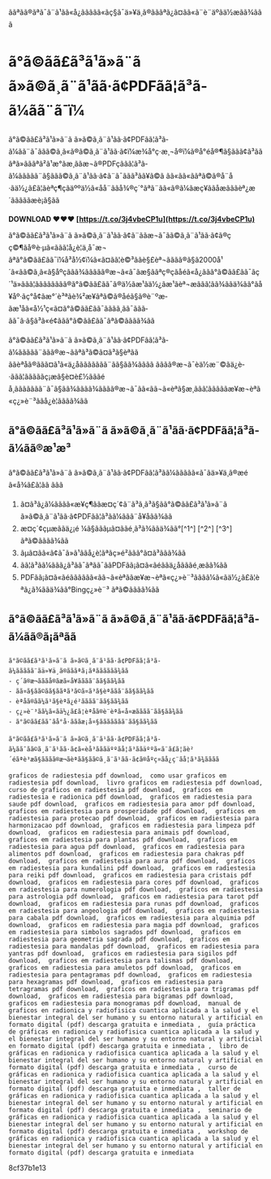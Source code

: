 ããªãã®ãªã¯ã¨ã¹ãã«å¿ããããã«ãç§ã¯ä»¥ä¸ã®ãããªã¿ã¤ãã«ã¨è¨äºãä½æãã¾ããã  
# ã°ã©ãã£ã³ã¹ã»ã¨ã ã»ã©ã¸ã¨ã¹ãã·ã¢PDFãã¦ã³ã­ã¼ãã¨ã¯ï¼
 
ã°ã©ãã£ã³ã¹ã»ã¨ã ã»ã©ã¸ã¨ã¹ãã·ã¢PDFãã¦ã³ã­ã¼ãã¨ã¯ããã©ã¸ã«ã®ã©ã¸ã¨ã¹ãã·ã¢ï¼æ¾å°ç·æ¸¬å®ï¼ã®å°éå®¶ã§ããã¢ã³ãããªã»ã­ããªã²ã¹æ°ãæ¸ããæ¬ã®PDFçããã¦ã³ã­ã¼ããããã¨ã§ããã©ã¸ã¨ã¹ãã·ã¢ã¨ã¯ããã³ãã¥ã©ã ãã«ãã«ããªã©ã®å¨å·ãä½¿ã£ã¦ãèªç¶çãäººä½ã«å­å¨ããå¾®ç´°ãªã¨ãã«ã®ã¼ãæç¥ããåæãããèª¿æ´ãããããæè¡ã§ãã
 
**DOWNLOAD ❤❤❤ [https://t.co/3j4vbeCP1u](https://t.co/3j4vbeCP1u)**


 
ã°ã©ãã£ã³ã¹ã»ã¨ã ã»ã©ã¸ã¨ã¹ãã·ã¢ã¨ããæ¬ã¯ãã©ã¸ã¨ã¹ãã·ã¢ã®ç ç©¶ãå®è·µã«ããã¦å¿è¦ä¸å¯æ¬ ãªã°ã©ãã£ãã¯ï¼å³å½¢ï¼ã«ã¤ãã¦è©³ããè§£èª¬ãããã®ã§ã2000å¹´ã«ãã©ã¸ã«ã§åºçããã¾ããããã®æ¬ã«ã¯ãæ§ããªç®çãåéã«å¿ããã°ã©ãã£ãã¯ãç´¹ä»ããã¦ãããããããã®ã°ã©ãã£ãã¯ã®ä½ãæ¹ãä½¿ãæ¹ãèª¬æããã¦ãã¾ããä¾ãã°ãå¥åº·ãç°å¢ãæ°´è³ªãè¾²æ¥­ãªã©ã®åéã§ã®è¨ºæ­ãæ¹åã«å½¹ç«ã¤ã°ã©ãã£ãã¯ãããã¸ãã¯ããã­ãã¯ã·ã§ã³ã«é¢ããã°ã©ãã£ãã¯ãªã©ãããã¾ãã
 
ã°ã©ãã£ã³ã¹ã»ã¨ã ã»ã©ã¸ã¨ã¹ãã·ã¢PDFãã¦ã³ã­ã¼ããããã¨ããã®æ¬ããªã³ã©ã¤ã³ã§èª­ãã ããèªåã®ããã¤ã¹ã«ä¿å­ããããããã¨ãã§ãã¾ãããã ãããã®æ¬ã¯èä½æ¨©ãä¿è­·ããã¦ãããããç¡æ­ã§è¤è£½ãããéå¸ããããããã¨ã¯ã§ãã¾ãããã¾ãããã®æ¬ã¯ãã«ãã¬ã«èªã§æ¸ããã¦ãããããæ¥æ¬èªã«ç¿»è¨³ããå¿è¦ãããã¾ãã
 
## ã°ã©ãã£ã³ã¹ã»ã¨ã ã»ã©ã¸ã¨ã¹ãã·ã¢PDFãã¦ã³ã­ã¼ãã®æ¹æ³
 
ã°ã©ãã£ã³ã¹ã»ã¨ã ã»ã©ã¸ã¨ã¹ãã·ã¢PDFãã¦ã³ã­ã¼ããããã«ã¯ãä»¥ä¸ã®æé ã«å¾ã£ã¦ãã ããã
 
1. ã¤ã³ã¿ã¼ãããã«æ¥ç¶ããæ¤ç´¢ã¨ã³ã¸ã³ã§ãã°ã©ãã£ã³ã¹ã»ã¨ã ã»ã©ã¸ã¨ã¹ãã·ã¢PDFãã¦ã³ã­ã¼ããã¨å¥åãã¾ãã
2. æ¤ç´¢çµæããä¿¡é ¼ã§ãããµã¤ããé¸ã³ã¾ããä¾ãã°[^1^] [^2^] [^3^] ãªã©ãããã¾ãã
3. ãµã¤ãã«ã¢ã¯ã»ã¹ããå¿è¦ãªãç»é²ãã­ã°ã¤ã³ããã¾ãã
4. ãã¦ã³ã­ã¼ããã¿ã³ãã¯ãªãã¯ããPDFãã¡ã¤ã«ãéããä¿å­ãããé¸æãã¾ãã
5. PDFãã¡ã¤ã«ãéãããããã«ãã¬ã«èªããæ¥æ¬èªã«ç¿»è¨³ãããã¼ã«ãä½¿ã£ã¦èª­ã¿ã¾ããä¾ãã°Bingç¿»è¨³ ãªã©ãããã¾ãã

## ã°ã©ãã£ã³ã¹ã»ã¨ã ã»ã©ã¸ã¨ã¹ãã·ã¢PDFãã¦ã³ã­ã¼ãã®ã¡ãªãã

    ã°ã©ãã£ã³ã¹ã»ã¨ã ã»ã©ã¸ã¨ã¹ãã·ã¢PDFãã¦ã³ã­ã¼ããããã¨ãä»¥ä¸ã®ãããªã¡ãªãããããã¾ãã
    - ç´ã®æ¬ãããå®ãæã«å¥ãããã¨ãã§ãã¾ãã
    - ãã¤ã§ãã©ãã§ããªã³ã©ã¤ã³ã§èª­ããã¨ãã§ãã¾ãã
    - èªåã®ãã¼ã¹ã§èª­ã¿é²ãããã¨ãã§ãã¾ãã
    - ç¿»è¨³ãã¼ã«ãä½¿ã£ã¦èªåã®è¨èªã«å¤æãããã¨ãã§ãã¾ãã
    - ã°ã©ãã£ãã¯ãå°å·ãããæ¡å¤§ããããããã¨ãã§ãã¾ãã

    ã°ã©ãã£ã³ã¹ã»ã¨ã ã»ã©ã¸ã¨ã¹ãã·ã¢PDFãã¦ã³ã­ã¼ãã¯ãã©ã¸ã¨ã¹ãã·ã¢ã«èå³ãããäººãå­¦ã³ããäººã«ã¨ã£ã¦ãè²´éãªè³æã§ãããã®æ¬ãèª­ãã§ãã©ã¸ã¨ã¹ãã·ã¢ã®åºç¤ãå¿ç¨ãå­¦ã³ã¾ãããã

    graficos de radiestesia pdf download,  como usar graficos em radiestesia pdf download,  livro graficos em radiestesia pdf download,  curso de graficos em radiestesia pdf download,  graficos em radiestesia e radionica pdf download,  graficos em radiestesia para saude pdf download,  graficos em radiestesia para amor pdf download,  graficos em radiestesia para prosperidade pdf download,  graficos em radiestesia para protecao pdf download,  graficos em radiestesia para harmonizacao pdf download,  graficos em radiestesia para limpeza pdf download,  graficos em radiestesia para animais pdf download,  graficos em radiestesia para plantas pdf download,  graficos em radiestesia para agua pdf download,  graficos em radiestesia para alimentos pdf download,  graficos em radiestesia para chakras pdf download,  graficos em radiestesia para aura pdf download,  graficos em radiestesia para kundalini pdf download,  graficos em radiestesia para reiki pdf download,  graficos em radiestesia para cristais pdf download,  graficos em radiestesia para cores pdf download,  graficos em radiestesia para numerologia pdf download,  graficos em radiestesia para astrologia pdf download,  graficos em radiestesia para tarot pdf download,  graficos em radiestesia para runas pdf download,  graficos em radiestesia para angeologia pdf download,  graficos em radiestesia para cabala pdf download,  graficos em radiestesia para alquimia pdf download,  graficos em radiestesia para magia pdf download,  graficos em radiestesia para simbolos sagrados pdf download,  graficos em radiestesia para geometria sagrada pdf download,  graficos em radiestesia para mandalas pdf download,  graficos em radiestesia para yantras pdf download,  graficos em radiestesia para sigilos pdf download,  graficos em radiestesia para talismas pdf download,  graficos em radiestesia para amuletos pdf download,  graficos em radiestesia para pentagramas pdf download,  graficos em radiestesia para hexagramas pdf download,  graficos em radiestesia para tetragramas pdf download,  graficos em radiestesia para trigramas pdf download,  graficos em radiestesia para bigramas pdf download,  graficos em radiestesia para monogramas pdf download,  manual de graficos en radionica y radiofisica cuantica aplicada a la salud y el bienestar integral del ser humano y su entorno natural y artificial en formato digital (pdf) descarga gratuita e inmediata ,  guía práctica de gráficas en radionica y radiofisica cuantica aplicada a la salud y el bienestar integral del ser humano y su entorno natural y artificial en formato digital (pdf) descarga gratuita e inmediata ,  libro de gráficas en radionica y radiofisica cuantica aplicada a la salud y el bienestar integral del ser humano y su entorno natural y artificial en formato digital (pdf) descarga gratuita e inmediata ,  curso de gráficas en radionica y radiofisica cuantica aplicada a la salud y el bienestar integral del ser humano y su entorno natural y artificial en formato digital (pdf) descarga gratuita e inmediata ,  taller de gráficas en radionica y radiofisica cuantica aplicada a la salud y el bienestar integral del ser humano y su entorno natural y artificial en formato digital (pdf) descarga gratuita e inmediata ,  seminario de gráficas en radionica y radiofisica cuantica aplicada a la salud y el bienestar integral del ser humano y su entorno natural y artificial en formato digital (pdf) descarga gratuita e inmediata ,  workshop de gráficas en radionica y radiofisica cuantica aplicada a la salud y el bienestar integral del ser humano y su entorno natural y artificial en formato digital (pdf) descarga gratuita e inmediata
8cf37b1e13


